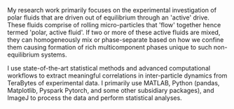 My research work primarily focuses on the experimental investigation of  polar fluids that are driven out of equilibrium through an 'active' drive.  These fluids comprise of rolling micro-particles that 'flow' together hence termed 'polar, active fluid'. If two or more of these active fluids are mixed, they can homogeneously mix or phase-separate based on how we confine them causing formation of rich multicomponent phases unique to such non-equilibrium systems. 

I use state-of-the-art statistical methods and advanced computational workflows to extract meaningful correlations in inter-particle dynamics from TeraBytes of experimental data.  I primarily use MATLAB, Python (pandas, Matplotlib, Pyspark Pytorch, and some other subsidiary packages), and ImageJ to process the data and perform statistical analyses. 

